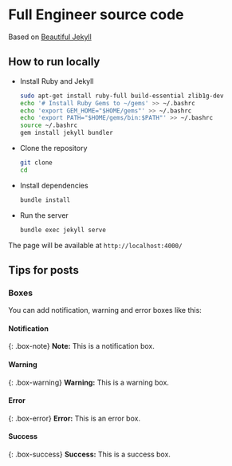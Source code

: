 # Full Engineer source code

Based on [Beautiful Jekyll](https://beautifuljekyll.com/)

## How to run locally

- Install Ruby and Jekyll

    ```bash
    sudo apt-get install ruby-full build-essential zlib1g-dev
    echo '# Install Ruby Gems to ~/gems' >> ~/.bashrc
    echo 'export GEM_HOME="$HOME/gems"' >> ~/.bashrc
    echo 'export PATH="$HOME/gems/bin:$PATH"' >> ~/.bashrc
    source ~/.bashrc
    gem install jekyll bundler
    ```

- Clone the repository

    ```bash
    git clone
    cd
    ```

- Install dependencies

    ```bash
    bundle install
    ```

- Run the server

    ```bash
    bundle exec jekyll serve
    ```

The page will be available at `http://localhost:4000/`

## Tips for posts

### Boxes

You can add notification, warning and error boxes like this:

#### Notification

{: .box-note}
**Note:** This is a notification box.

#### Warning

{: .box-warning}
**Warning:** This is a warning box.

#### Error

{: .box-error}
**Error:** This is an error box.

#### Success

{: .box-success}
**Success:** This is a success box.
